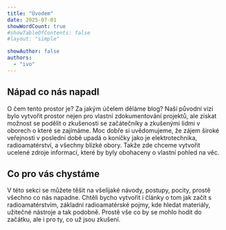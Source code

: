 ```yaml
---
title: "Úvodem"
date: 2025-07-01
showWordCount: true
#showTableOfContents: false
#layout: "simple"

showAuthor: false
authors:
  - "ivo"
---
```


## Nápad co nás napadl
O čem tento prostor je? Za jakým účelem děláme blog? Naší původní vizí bylo vytvořit prostor nejen pro vlastní zdokumentování projektů, ale získat možnost se podělit o zkušenosti se začátečníky a zkušenými lidmi v oborech o které se zajímáme. Moc dobře si uvědomujeme, že zájem široké veřejnosti v poslední době upadá o koníčky jako je elektrotechnika, radioamatérství, a všechny blízké obory. Takže zde chceme vytvořit ucelené zdroje informací, které by byly obohaceny o vlastní pohled na věc.

## Co pro vás chystáme
V této sekci se můžete těšit na všelijaké návody, postupy, pocity, prostě všechno co nás napadne. Chtěli bycho vytvořit i články o tom jak začít s radioamatérstvím, základní radioamatérské pojmy, kde hledat materiály, užitečné nástroje a tak podobně. Prostě vše co by se mohlo hodit do začátku, ale i pro ty, co už jsou zkušení.